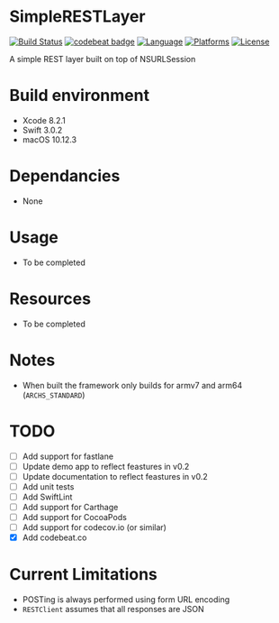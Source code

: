 # SimpleRESTLayer
[![Build Status](https://img.shields.io/travis/graemer957/SimpleRESTLayer/master.svg?style=flat-square)](https://travis-ci.org/graemer957/SimpleRESTLayer)
[![codebeat badge](https://codebeat.co/badges/118122e9-f912-47e5-89d2-13a5dcc92f34)](https://codebeat.co/projects/github-com-graemer957-simplerestlayer-master)
[![Language](https://img.shields.io/badge/language-Swift%203.0-orange.svg?style=flat-square)](https://developer.apple.com/swift/)
[![Platforms](https://img.shields.io/badge/platform-ios-yellow.svg?style=flat-square)](http://www.apple.com/ios/)
[![License](https://img.shields.io/badge/license-Apache--2.0-lightgrey.svg?style=flat-square)](https://github.com/graemer957/helloworld-swift-framework/blob/master/LICENSE)

A simple REST layer built on top of NSURLSession

# Build environment
- Xcode 8.2.1
- Swift 3.0.2
- macOS 10.12.3

# Dependancies
- None

# Usage
- To be completed

# Resources
- To be completed

# Notes
- When built the framework only builds for armv7 and arm64 (`ARCHS_STANDARD`)

# TODO
- [ ] Add support for fastlane
- [ ] Update demo app to reflect feastures in v0.2
- [ ] Update documentation to reflect feastures in v0.2
- [ ] Add unit tests
- [ ] Add SwiftLint
- [ ] Add support for Carthage
- [ ] Add support for CocoaPods
- [ ] Add support for codecov.io (or similar)
- [x] Add codebeat.co

# Current Limitations
- POSTing is always performed using form URL encoding
- `RESTClient` assumes that all responses are JSON
